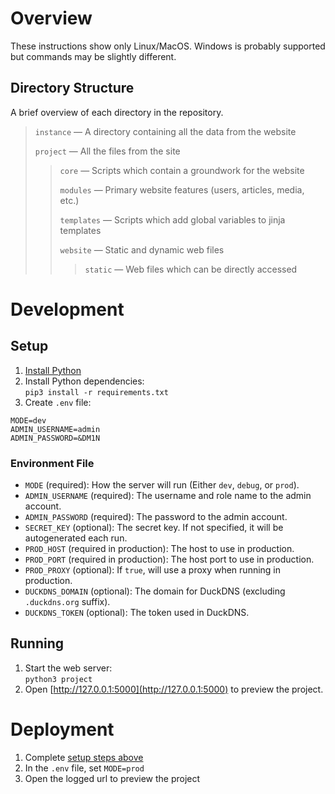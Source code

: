 # Overview
These instructions show only Linux/MacOS. Windows is probably supported but commands may be slightly different.
## Directory Structure
A brief overview of each directory in the repository.
> `instance` — A directory containing all the data from the website
>
> `project` — All the files from the site
> > `core` — Scripts which contain a groundwork for the website
> >
> > `modules` — Primary website features (users, articles, media, etc.)
> >
> > `templates` — Scripts which add global variables to jinja templates
> >
> > `website` — Static and dynamic web files
> > > `static` — Web files which can be directly accessed
# Development
## Setup
1. [Install Python](https://www.python.org/downloads/)
2. Install Python dependencies:<br>
`pip3 install -r requirements.txt`
1. Create `.env` file:
```env
MODE=dev
ADMIN_USERNAME=admin
ADMIN_PASSWORD=&DM1N
```
### Environment File
- `MODE` (required): How the server will run (Either `dev`, `debug`, or `prod`).
- `ADMIN_USERNAME` (required): The username and role name to the admin account.
- `ADMIN_PASSWORD` (required): The password to the admin account.
- `SECRET_KEY` (optional): The secret key. If not specified, it will be autogenerated each run.
- `PROD_HOST` (required in production): The host to use in production.
- `PROD_PORT` (required in production): The host port to use in production.
- `PROD_PROXY` (optional): If `true`, will use a proxy when running in production.
- `DUCKDNS_DOMAIN` (optional): The domain for DuckDNS (excluding `.duckdns.org` suffix).
- `DUCKDNS_TOKEN` (optional): The token used in DuckDNS.
## Running
1. Start the web server:<br>
`python3 project`
1. Open [http://127.0.0.1:5000](http://127.0.0.1:5000) to preview the project.
# Deployment
1. Complete [setup steps above](#setup)
2. In the `.env` file, set `MODE=prod`
3. Open the logged url to preview the project